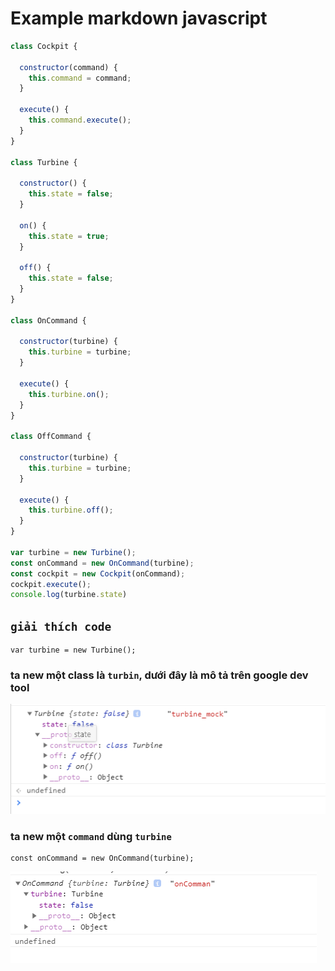 # Example markdown javascript 
```javascript
class Cockpit {

  constructor(command) {
    this.command = command;
  }

  execute() {
    this.command.execute();
  }
}

class Turbine {

  constructor() {
    this.state = false;
  }

  on() {
    this.state = true;
  }

  off() {
    this.state = false;
  }
}

class OnCommand {

  constructor(turbine) {
    this.turbine = turbine;
  }

  execute() {
    this.turbine.on();
  }
}

class OffCommand {

  constructor(turbine) {
    this.turbine = turbine;
  }

  execute() {
    this.turbine.off();
  }
}

var turbine = new Turbine();
const onCommand = new OnCommand(turbine);
const cockpit = new Cockpit(onCommand);
cockpit.execute();
console.log(turbine.state)
```
## `giải thích code`

```
var turbine = new Turbine();
```

### ta new một class là `turbin`, dưới đây là mô tả trên google dev tool

![ScreenShot](../../image/turbine_class.png)

### ta new một `command` dùng `turbine`
```
const onCommand = new OnCommand(turbine);
```
![ScreenShot](../../image/new_command.png)